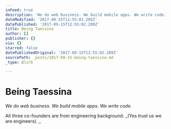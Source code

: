 ```yaml
---
inFeed: true
description: 'We do web business. We build mobile apps. We write code. '
dateModified: '2017-09-15T12:55:01.205Z'
datePublished: '2017-09-15T12:55:02.289Z'
title: Being Taessina
author: []
publisher: {}
via: {}
starred: false
datePublishedOriginal: '2017-09-15T12:55:02.289Z'
sourcePath: _posts/2017-09-15-being-taessina.md
_type: Blurb

---
```

# Being Taessina

_We do web business. We build mobile apps. We write code._

All three co-founders are from engineering background. _(Yes trust us we are engineers). _